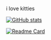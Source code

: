 i love kitties

[![GitHub stats](https://github-readme-stats.vercel.app/api?username=CosmicCatOS&bg_color=181825&text_color=cdd6f4&icon_color=cba6f7&title_color=94e2d5&show_icons=true)](https://github.com/anuraghazra/github-readme-stats)

[![Readme Card](https://github-readme-stats.vercel.app/api/pin/?username=cosmiccatandbibbity&repo=cat-database&bg_color=181825&text_color=cdd6f4&icon_color=cba6f7&title_color=94e2d5)](https://github.com/cosmiccatandbibbity/cat-database)
